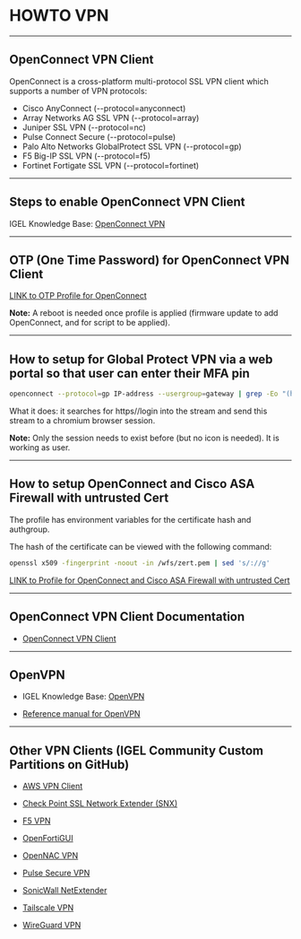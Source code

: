 # HOWTO VPN

-----

## OpenConnect VPN Client

OpenConnect is a cross-platform multi-protocol SSL VPN client which supports a number of VPN protocols:

- Cisco AnyConnect (--protocol=anyconnect)
- Array Networks AG SSL VPN (--protocol=array)
- Juniper SSL VPN (--protocol=nc)
- Pulse Connect Secure (--protocol=pulse)
- Palo Alto Networks GlobalProtect SSL VPN (--protocol=gp)
- F5 Big-IP SSL VPN (--protocol=f5)
- Fortinet Fortigate SSL VPN (--protocol=fortinet)

-----

## Steps to enable OpenConnect VPN Client

IGEL Knowledge Base: [OpenConnect VPN](https://kb.igel.com/igelos-11.08.200/en/openconnect-vpn-69178082.html)

-----

## OTP (One Time Password) for OpenConnect VPN Client

<a href="../Profiles/HOWTO-Use-OpenConnect-VPN-Client-OTP-profile.xml" download>LINK to OTP Profile for OpenConnect</a>


**Note:** A reboot is needed once profile is applied (firmware update to add OpenConnect, and for script to be applied).

-----

## How to setup for Global Protect VPN via a web portal so that user can enter their MFA pin

```bash linenums="1"
openconnect --protocol=gp IP-address --usergroup=gateway | grep -Eo "(https)://login[a-zA-Z0-9./?=_%:-]*" | xargs /config/sessions/chromium0
```

What it does: it searches for https//login into the stream and send this stream to a chromium browser session.

**Note:** Only the session needs to exist before (but no icon is needed). It is working as user.

-----

## How to setup OpenConnect and Cisco ASA Firewall with untrusted Cert

The profile has environment variables for the certificate hash and authgroup.

The hash of the certificate can be viewed with the following command:

```bash linenums="1"
openssl x509 -fingerprint -noout -in /wfs/zert.pem | sed 's/://g'
```

<a href="../Profiles/HOWTO-Use-OpenConnect-VPN-Trust-Cert-profile.xml" download>LINK to Profile for OpenConnect and Cisco ASA Firewall with untrusted Cert</a>

-----

## OpenConnect VPN Client Documentation

- [OpenConnect VPN Client](https://www.infradead.org/openconnect/index.html)

----

## OpenVPN

- IGEL Knowledge Base: [OpenVPN](https://kb.igel.com/igelos-11.08.200/en/openvpn-69178068.html)

- [Reference manual for OpenVPN](https://openvpn.net/community-resources/reference-manual-for-openvpn-2-6/)

-----

## Other VPN Clients (IGEL Community Custom Partitions on GitHub)

- [AWS VPN Client](https://github.com/IGEL-Community/IGEL-Custom-Partitions/tree/master/CP_Source/Network/AWS_VPN)

- [Check Point SSL Network Extender (SNX)](https://github.com/IGEL-Community/IGEL-Custom-Partitions/tree/master/CP_Source/Network/Check_Point_SSL_Network_Extender)

- [F5 VPN](https://github.com/IGEL-Community/IGEL-Custom-Partitions/tree/master/CP_Source/Network/F5_VPN)

- [OpenFortiGUI](https://github.com/IGEL-Community/IGEL-Custom-Partitions/tree/master/CP_Source/Apps/OpenFortiGUI)

- [OpenNAC VPN](https://github.com/IGEL-Community/IGEL-Custom-Partitions/tree/master/CP_Source/Network/OpenNAC_VPN)

- [Pulse Secure VPN](https://github.com/IGEL-Community/IGEL-Custom-Partitions/tree/master/CP_Source/Network/Pulse_VPN)

- [SonicWall NetExtender](https://github.com/IGEL-Community/IGEL-Custom-Partitions/tree/master/CP_Source/Network/SonicWall_NetExtender_V2)

- [Tailscale VPN](https://github.com/IGEL-Community/IGEL-Custom-Partitions/tree/master/CP_Source/Network/Tailscale_VPN)

- [WireGuard VPN](https://github.com/IGEL-Community/IGEL-Custom-Partitions/tree/master/CP_Source/Network/WireGuard_VPN_Client)
